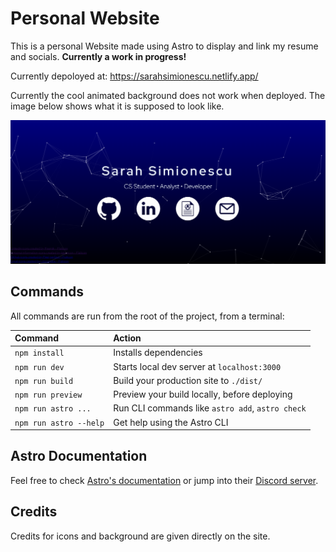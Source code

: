# Personal Website
This is a personal Website made using Astro to display and link my resume and socials. **Currently a work in progress!**

Currently depoloyed at: https://sarahsimionescu.netlify.app/

Currently the cool animated background does not work when deployed. The image below shows what it is supposed to look like.

![Latest screenshot of what the website looks like](./screenshot_for_readme.png)

## Commands

All commands are run from the root of the project, from a terminal:

| Command                | Action                                           |
| :--------------------- | :----------------------------------------------- |
| `npm install`          | Installs dependencies                            |
| `npm run dev`          | Starts local dev server at `localhost:3000`      |
| `npm run build`        | Build your production site to `./dist/`          |
| `npm run preview`      | Preview your build locally, before deploying     |
| `npm run astro ...`    | Run CLI commands like `astro add`, `astro check` |
| `npm run astro --help` | Get help using the Astro CLI                     |

## Astro Documentation

Feel free to check [Astro's documentation](https://docs.astro.build) or jump into their [Discord server](https://astro.build/chat).


## Credits
Credits for icons and background are given directly on the site.
